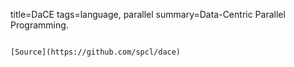 title=DaCE
tags=language, parallel
summary=Data-Centric Parallel Programming.
~~~~~~

[Source](https://github.com/spcl/dace)

